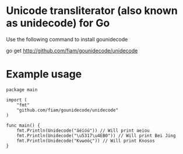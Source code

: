 Unicode transliterator (also known as unidecode) for Go
=======================================================

Use the following command to install gounidecode

go get http://github.com/fiam/gounidecode/unidecode

Example usage
=============

    package main

    import (
        "fmt"
        "github.com/fiam/gounidecode/unidecode"
    )

    func main() {
        fmt.Println(Unidecode("áéíóú")) // Will print aeiou
        fmt.Println(Unidecode("\u5317\u4EB0")) // Will print Bei Jing
        fmt.Println(Unidecode("Κνωσός")) // Will print Knosos
    }
